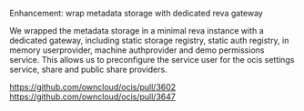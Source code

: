 Enhancement: wrap metadata storage with dedicated reva gateway

We wrapped the metadata storage in a minimal reva instance with a dedicated gateway, including static storage registry, static auth registry, in memory userprovider, machine authprovider and demo permissions service. This allows us to preconfigure the service user for the ocis settings service, share and public share providers.

https://github.com/owncloud/ocis/pull/3602
https://github.com/owncloud/ocis/pull/3647
